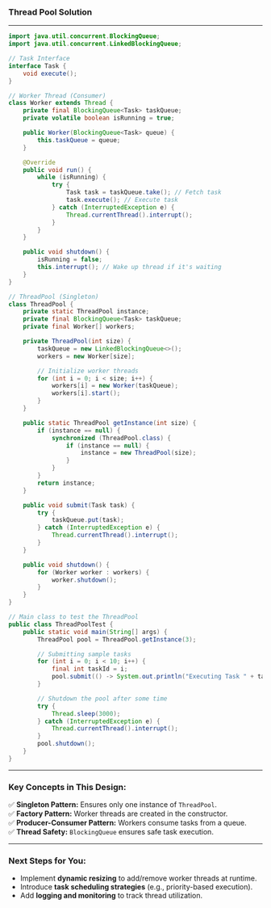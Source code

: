 ### Thread Pool Solution

---

```java
import java.util.concurrent.BlockingQueue;
import java.util.concurrent.LinkedBlockingQueue;

// Task Interface
interface Task {
    void execute();
}

// Worker Thread (Consumer)
class Worker extends Thread {
    private final BlockingQueue<Task> taskQueue;
    private volatile boolean isRunning = true;

    public Worker(BlockingQueue<Task> queue) {
        this.taskQueue = queue;
    }

    @Override
    public void run() {
        while (isRunning) {
            try {
                Task task = taskQueue.take(); // Fetch task
                task.execute(); // Execute task
            } catch (InterruptedException e) {
                Thread.currentThread().interrupt();
            }
        }
    }

    public void shutdown() {
        isRunning = false;
        this.interrupt(); // Wake up thread if it's waiting
    }
}

// ThreadPool (Singleton)
class ThreadPool {
    private static ThreadPool instance;
    private final BlockingQueue<Task> taskQueue;
    private final Worker[] workers;

    private ThreadPool(int size) {
        taskQueue = new LinkedBlockingQueue<>();
        workers = new Worker[size];

        // Initialize worker threads
        for (int i = 0; i < size; i++) {
            workers[i] = new Worker(taskQueue);
            workers[i].start();
        }
    }

    public static ThreadPool getInstance(int size) {
        if (instance == null) {
            synchronized (ThreadPool.class) {
                if (instance == null) {
                    instance = new ThreadPool(size);
                }
            }
        }
        return instance;
    }

    public void submit(Task task) {
        try {
            taskQueue.put(task);
        } catch (InterruptedException e) {
            Thread.currentThread().interrupt();
        }
    }

    public void shutdown() {
        for (Worker worker : workers) {
            worker.shutdown();
        }
    }
}

// Main class to test the ThreadPool
public class ThreadPoolTest {
    public static void main(String[] args) {
        ThreadPool pool = ThreadPool.getInstance(3);

        // Submitting sample tasks
        for (int i = 0; i < 10; i++) {
            final int taskId = i;
            pool.submit(() -> System.out.println("Executing Task " + taskId + " by " + Thread.currentThread().getName()));
        }

        // Shutdown the pool after some time
        try {
            Thread.sleep(3000);
        } catch (InterruptedException e) {
            Thread.currentThread().interrupt();
        }
        pool.shutdown();
    }
}
```

---

### **Key Concepts in This Design:**  
✅ **Singleton Pattern:** Ensures only one instance of `ThreadPool`.  
✅ **Factory Pattern:** Worker threads are created in the constructor.  
✅ **Producer-Consumer Pattern:** Workers consume tasks from a queue.  
✅ **Thread Safety:** `BlockingQueue` ensures safe task execution.  

---

### **Next Steps for You:**  
- Implement **dynamic resizing** to add/remove worker threads at runtime.  
- Introduce **task scheduling strategies** (e.g., priority-based execution).  
- Add **logging and monitoring** to track thread utilization.  
